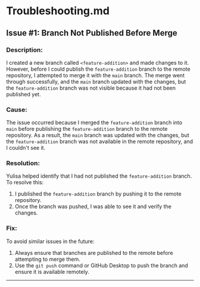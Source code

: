 # Troubleshooting.md

## Issue #1: Branch Not Published Before Merge

### Description:
I created a new branch called `<feature-addition>` and made changes to it. However, before I could publish the `feature-addition` branch to the remote repository, I attempted to merge it with the `main` branch. The merge went through successfully, and the `main` branch updated with the changes, but the `feature-addition` branch was not visible because it had not been published yet.

### Cause:
The issue occurred because I merged the `feature-addition` branch into `main` before publishing the `feature-addition` branch to the remote repository. As a result, the `main` branch was updated with the changes, but the `feature-addition` branch was not available in the remote repository, and I couldn't see it.

### Resolution:
Yulisa helped identify that I had not published the `feature-addition` branch. To resolve this:
1. I published the `feature-addition` branch by pushing it to the remote repository.
2. Once the branch was pushed, I was able to see it and verify the changes.

### Fix:
To avoid similar issues in the future:
1. Always ensure that branches are published to the remote before attempting to merge them.
2. Use the `git push` command or GitHub Desktop to push the branch and ensure it is available remotely.

---

